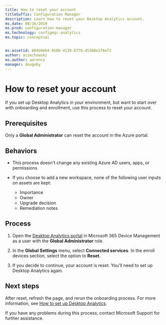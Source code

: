 ```yaml
---
title: How to reset your account
titleSuffix: Configuration Manager
description: Learn how to reset your Desktop Analytics account.
ms.date: 08/16/2019
ms.prod: configuration-manager
ms.technology: configmgr-analytics
ms.topic: conceptual


ms.assetid: 884d4864-950b-4139-b778-d5368e1f6ef2
author: aczechowski
ms.author: aaroncz
manager: dougeby
---
```


# How to reset your account

<!-- 3733897 -->

If you set up Desktop Analytics in your environment, but want to start over with onboarding and enrollment, use this process to reset your account.

## Prerequisites

Only a **Global Administrator** can reset the account in the Azure portal.

## Behaviors

- This process doesn't change any existing Azure AD users, apps, or permissions

- If you choose to add a new workspace, none of the following user inputs on assets are kept:
    - Importance
    - Owner
    - Upgrade decision
    - Remediation notes

## Process

1. Open the [Desktop Analytics portal](https://aka.ms/desktopanalytics) in Microsoft 365 Device Management as a user with the **Global Administrator** role.

1. In the **Global Settings** menu, select **Connected services**. In the enroll devices section, select the option to **Reset**.

1. If you decide to continue, your account is reset. You'll need to set up Desktop Analytics again.

## Next steps

After reset, refresh the page, and rerun the onboarding process. For more information, see [How to set up Desktop Analytics](set-up.md).

If you have any problems during this process, contact Microsoft Support for further assistance.
